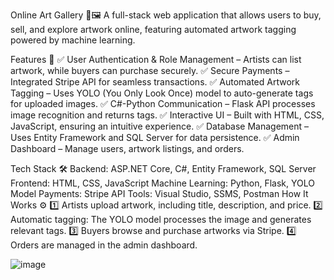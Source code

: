 Online Art Gallery 🎨🖼️
A full-stack web application that allows users to buy, sell, and explore artwork online, featuring automated artwork tagging powered by machine learning.

Features 🚀
✅ User Authentication & Role Management – Artists can list artwork, while buyers can purchase securely.
✅ Secure Payments – Integrated Stripe API for seamless transactions.
✅ Automated Artwork Tagging – Uses YOLO (You Only Look Once) model to auto-generate tags for uploaded images.
✅ C#-Python Communication – Flask API processes image recognition and returns tags.
✅ Interactive UI – Built with HTML, CSS, JavaScript, ensuring an intuitive experience.
✅ Database Management – Uses Entity Framework and SQL Server for data persistence.
✅ Admin Dashboard – Manage users, artwork listings, and orders.

Tech Stack 🛠️
Backend: ASP.NET Core, C#, Entity Framework, SQL Server
Frontend: HTML, CSS, JavaScript
Machine Learning: Python, Flask, YOLO Model
Payments: Stripe API
Tools: Visual Studio, SSMS, Postman
How It Works ⚙️
1️⃣ Artists upload artwork, including title, description, and price.
2️⃣ Automatic tagging: The YOLO model processes the image and generates relevant tags.
3️⃣ Buyers browse and purchase artworks via Stripe.
4️⃣ Orders are managed in the admin dashboard.

![image](https://github.com/user-attachments/assets/c517322e-f731-4909-87af-94f12d37392e)

